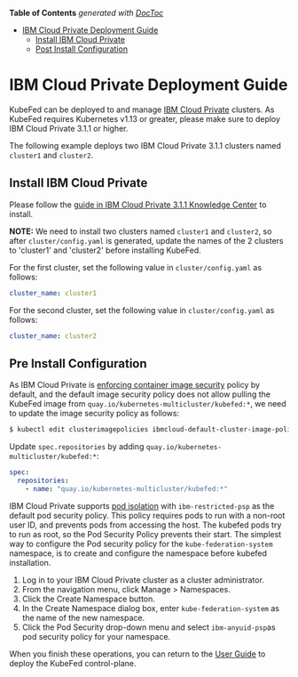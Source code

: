 <!-- START doctoc generated TOC please keep comment here to allow auto update -->
<!-- DON'T EDIT THIS SECTION, INSTEAD RE-RUN doctoc TO UPDATE -->
**Table of Contents**  *generated with [DocToc](https://github.com/thlorenz/doctoc)*

- [IBM Cloud Private Deployment Guide](#ibm-cloud-private-deployment-guide)
  - [Install IBM Cloud Private](#install-ibm-cloud-private)
  - [Post Install Configuration](#post-install-configuration)

<!-- END doctoc generated TOC please keep comment here to allow auto update -->

# IBM Cloud Private Deployment Guide

KubeFed can be deployed to and manage [IBM Cloud Private](https://www.ibm.com/cloud/private) clusters.
As KubeFed requires Kubernetes v1.13 or greater, please make sure to deploy IBM Cloud Private 3.1.1
or higher.

The following example deploys two IBM Cloud Private 3.1.1 clusters named `cluster1` and `cluster2`.

## Install IBM Cloud Private

Please follow the [guide in IBM Cloud Private 3.1.1 Knowledge Center](https://www.ibm.com/support/knowledgecenter/SSBS6K_3.1.1/installing/install.html)
to install.

**NOTE:** We need to install two clusters named `cluster1` and `cluster2`, so after `cluster/config.yaml`
is generated, update the names of the 2 clusters to 'cluster1' and 'cluster2' before installing KubeFed.

For the first cluster, set the following value in `cluster/config.yaml` as follows:

```yaml
cluster_name: cluster1
```

For the second cluster, set the following value in `cluster/config.yaml` as follows:

```yaml
cluster_name: cluster2
```

## Pre Install Configuration

As IBM Cloud Private is [enforcing container image security](https://www.ibm.com/support/knowledgecenter/SSBS6K_3.1.1/manage_images/image_security.html)
policy by default, and the default image security policy does not allow pulling the KubeFed
image from `quay.io/kubernetes-multicluster/kubefed:*`, we need to update the image security
policy as follows:

```bash
$ kubectl edit clusterimagepolicies ibmcloud-default-cluster-image-policy
```

Update `spec.repositories` by adding `quay.io/kubernetes-multicluster/kubefed:*`:

```yaml
spec:
  repositories:
    - name: "quay.io/kubernetes-multicluster/kubefed:*"
```

IBM Cloud Private supports [pod isolation](https://www.ibm.com/support/knowledgecenter/SSBS6K_3.2.0/user_management/iso_pod.html) 
with `ibm-restricted-psp` as the default pod security policy. This policy requires pods to run with a non-root user ID, 
and prevents pods from accessing the host. The kubefed pods try to run as root, so the Pod Security Policy prevents their start.
The simplest way to configure the Pod security policy for the `kube-federation-system` namespace, is to create and configure 
the namespace before kubefed installation.

1. Log in to your IBM Cloud Private cluster as a cluster administrator.
2. From the navigation menu, click Manage > Namespaces.
3. Click the Create Namespace button.
4. In the Create Namespace dialog box, enter `kube-federation-system` as the name of the new namespace.
5. Click the Pod Security drop-down menu and select `ibm-anyuid-psp`as pod security policy for your namespace.

When you finish these operations, you can return to the [User Guide](../userguide.md) to deploy the KubeFed control-plane.

